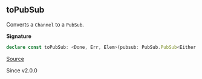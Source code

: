 ## toPubSub

Converts a `Channel` to a `PubSub`.

**Signature**

```ts
declare const toPubSub: <Done, Err, Elem>(pubsub: PubSub.PubSub<Either.Either<Elem, Exit.Exit<Done, Err>>>) => Channel<never, Elem, never, Err, unknown, Done>
```

[Source](https://github.com/Effect-TS/effect/tree/main/packages/effect/src/Channel.ts#L2043)

Since v2.0.0